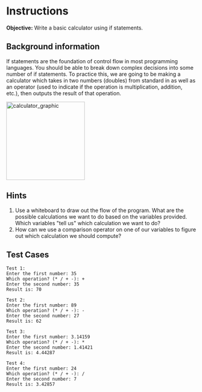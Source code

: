 # Instructions
**Objective:** Write a basic calculator using if statements.

## Background information 
If statements are the foundation of control flow in most programming languages. You should be able to break down complex decisions into some number of if statements. To practice this, we are going to be making a calculator which takes in two numbers (doubles) from standard in as well as an operator (used to indicate if the operation is multiplication, addition, etc.), then outputs the result of that operation.

<img width="208" alt="calculator_graphic" src="https://i.imgur.com/URRg4nH.png">

## Hints
1. Use a whiteboard to draw out the flow of the program. What are the possible calculations we want to do based on the variables provided. Which variables "tell us" which calculation we want to do?
2. How can we use a comparison operator on one of our variables to figure out which calculation we should compute?


## Test Cases
```
Test 1:
Enter the first number: 35
Which operation? (* / + -): +
Enter the second number: 35
Result is: 70
```
```
Test 2:
Enter the first number: 89
Which operation? (* / + -): -
Enter the second number: 27
Result is: 62
```
```
Test 3:
Enter the first number: 3.14159
Which operation? (* / + -): *
Enter the second number: 1.41421
Result is: 4.44287
```
```
Test 4:
Enter the first number: 24
Which operation? (* / + -): /
Enter the second number: 7
Result is: 3.42857
```